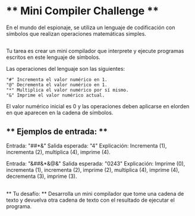 # ** Mini Compiler Challenge **
En el mundo del espionaje, se utiliza un lenguaje de codificación con símbolos que realizan operaciones matemáticas simples.
##
Tu tarea es crear un mini compilador que interprete y ejecute programas escritos en este lenguaje de símbolos.

Las operaciones del lenguaje son las siguientes:
```
"#" Incrementa el valor numérico en 1.
"@" Decrementa el valor numérico en 1.
"*" Multiplica el valor numérico por sí mismo.
"&" Imprime el valor numérico actual.
```
El valor numérico inicial es 0 y las operaciones deben aplicarse en elorden en que aparecen en la cadena de símbolos.

## ** Ejemplos de entrada: **
Entrada: "##*&"
Salida esperada: "4"
Explicación: Incrementa (1), incrementa (2), multiplica (4), imprime (4).

Entrada: "&##&*&@&"
Salida esperada: "0243"
Explicación: Imprime (0), incrementa (1), incrementa (2), imprime (2), multiplica (4), imprime (4), decrementa (3), imprime (3).

##
** Tu desafío: **
Desarrolla un mini compilador que tome una cadena de texto y devuelva otra cadena de texto con el resultado de ejecutar el programa.
